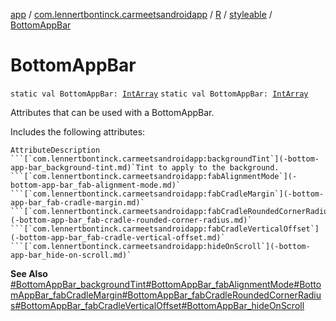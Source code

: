 [app](../../../index.md) / [com.lennertbontinck.carmeetsandroidapp](../../index.md) / [R](../index.md) / [styleable](index.md) / [BottomAppBar](./-bottom-app-bar.md)

# BottomAppBar

`static val BottomAppBar: `[`IntArray`](https://kotlinlang.org/api/latest/jvm/stdlib/kotlin/-int-array/index.html)
`static val BottomAppBar: `[`IntArray`](https://kotlinlang.org/api/latest/jvm/stdlib/kotlin/-int-array/index.html)

Attributes that can be used with a BottomAppBar.

Includes the following attributes:

    AttributeDescription ```[`com.lennertbontinck.carmeetsandroidapp:backgroundTint`](-bottom-app-bar_background-tint.md)`Tint to apply to the background. ```[`com.lennertbontinck.carmeetsandroidapp:fabAlignmentMode`](-bottom-app-bar_fab-alignment-mode.md)` ```[`com.lennertbontinck.carmeetsandroidapp:fabCradleMargin`](-bottom-app-bar_fab-cradle-margin.md)` ```[`com.lennertbontinck.carmeetsandroidapp:fabCradleRoundedCornerRadius`](-bottom-app-bar_fab-cradle-rounded-corner-radius.md)` ```[`com.lennertbontinck.carmeetsandroidapp:fabCradleVerticalOffset`](-bottom-app-bar_fab-cradle-vertical-offset.md)` ```[`com.lennertbontinck.carmeetsandroidapp:hideOnScroll`](-bottom-app-bar_hide-on-scroll.md)`

**See Also**
[#BottomAppBar_backgroundTint](-bottom-app-bar_background-tint.md)[#BottomAppBar_fabAlignmentMode](-bottom-app-bar_fab-alignment-mode.md)[#BottomAppBar_fabCradleMargin](-bottom-app-bar_fab-cradle-margin.md)[#BottomAppBar_fabCradleRoundedCornerRadius](-bottom-app-bar_fab-cradle-rounded-corner-radius.md)[#BottomAppBar_fabCradleVerticalOffset](-bottom-app-bar_fab-cradle-vertical-offset.md)[#BottomAppBar_hideOnScroll](-bottom-app-bar_hide-on-scroll.md)

